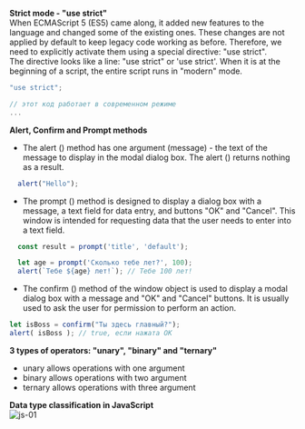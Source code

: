 **Strict mode - "use strict"**  
When ECMAScript 5 (ES5) came along, it added new features to the language and changed some of the existing ones. These changes are not applied by default to keep legacy code working as before. Therefore, we need to explicitly activate them using a special directive: "use strict".  
The directive looks like a line: "use strict" or 'use strict'. When it is at the beginning of a script, the entire script runs in "modern" mode.
```js
"use strict";

// этот код работает в современном режиме
...
```

**Alert, Confirm and Prompt methods**  
* The alert () method has one argument (message) - the text of the message to display in the modal dialog box. The alert () returns nothing as a result.  
```js
  alert("Hello");
```
* The prompt () method is designed to display a dialog box with a message, a text field for data entry, and buttons "OK" and "Cancel". This window is intended for requesting data that the user needs to enter into a text field.
```js
  const result = prompt('title', 'default');
```

```js
  let age = prompt('Сколько тебе лет?', 100);
  alert(`Тебе ${age} лет!`); // Тебе 100 лет!
```
* The confirm () method of the window object is used to display a modal dialog box with a message and "OK" and "Cancel" buttons. It is usually used to ask the user for permission to perform an action.  
```js
let isBoss = confirm("Ты здесь главный?");
alert( isBoss ); // true, если нажата OK
```

**3 types of operators: "unary", "binary" and "ternary"**  
* unary allows operations with one argument
* binary allows operations with two argument
* ternary allows operations with three argument  

**Data type classification in JavaScript**  
![js-01](https://raw.githubusercontent.com/AdilhanKaikenov/JavaScript_Basics/tree/master/js_step_1/etc/types_2020.jpg)  



